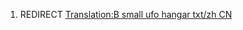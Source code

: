 1.  REDIRECT [Translation:B small ufo hangar txt/zh
    CN](Translation:B_small_ufo_hangar_txt/zh_CN "wikilink")